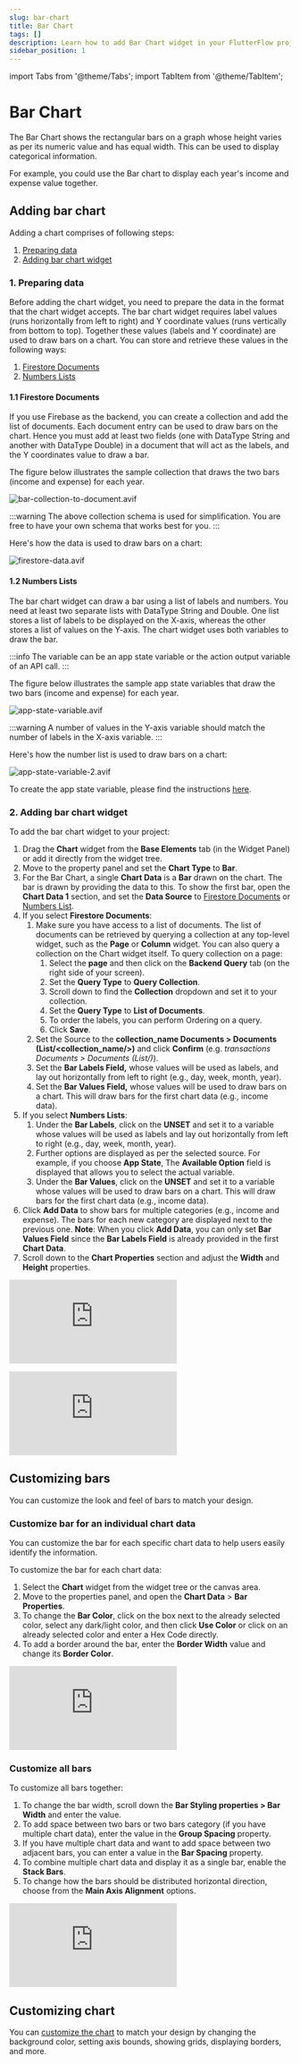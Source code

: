 ```yaml
---
slug: bar-chart
title: Bar Chart
tags: []
description: Learn how to add Bar Chart widget in your FlutterFlow project.
sidebar_position: 1
---
```

import Tabs from '@theme/Tabs';
import TabItem from '@theme/TabItem';

# Bar Chart

The Bar Chart shows the rectangular bars on a graph whose height varies as per its numeric value and has equal width. This can be used to display categorical information.

For example, you could use the Bar chart to display each year's income and expense value together.


## Adding bar chart

Adding a chart comprises of following steps:

1. [Preparing data](#1-preparing-data)
2. [Adding bar chart widget](#2-adding-bar-chart-widget)

### 1. Preparing data

Before adding the chart widget, you need to prepare the data in the format that the chart widget accepts. The bar chart widget requires label values (runs horizontally from left to right) and Y coordinate values (runs vertically from bottom to top). Together these values (labels and Y coordinate) are used to draw bars on a chart. You can store and retrieve these values in the following ways:

1. [Firestore Documents](#11-firestore-documents)
2. [Numbers Lists](#12-numbers-lists)

#### 1.1 Firestore Documents

If you use Firebase as the backend, you can create a collection and add the list of documents. Each document entry can be used to draw bars on the chart. Hence you must add at least two fields (one with DataType String and another with DataType Double) in a document that will act as the labels, and the Y coordinates value to draw a bar.

The figure below illustrates the sample collection that draws the two bars (income and expense) for each year.

![bar-collection-to-document.avif](../imgs/bar-collection-to-document.avif)

:::warning
The above collection schema is used for simplification. You are free to have your own schema that works best for you.
:::

Here's how the data is used to draw bars on a chart:

![firestore-data.avif](../imgs/firestore-data.avif)


#### 1.2 Numbers Lists

The bar chart widget can draw a bar using a list of labels and numbers. You need at least two separate lists with DataType String and Double. One list stores a list of labels to be displayed on the X-axis, whereas the other stores a list of values on the Y-axis. The chart widget uses both variables to draw the bar.

:::info
The variable can be an app state variable or the action output variable of an API call.
:::

The figure below illustrates the sample app state variables that draw the two bars (income and expense) for each year.

![app-state-variable.avif](../imgs/app-state-variable.avif)

:::warning
A number of values in the Y-axis variable should match the number of labels in the X-axis variable.
:::

Here's how the number list is used to draw bars on a chart:

![app-state-variable-2.avif](../imgs/app-state-variable-2.avif)

To create the app state variable, please find the instructions [here](../../../../../resources/data-representation/app-state#create-app-state-variable).

### 2. Adding bar chart widget

To add the bar chart widget to your project:

1. Drag the **Chart** widget from the **Base Elements** tab (in the Widget Panel) or add it directly from the widget tree.
2. Move to the property panel and set the **Chart Type** to **Bar**.
3. For the Bar Chart, a single **Chart Data** is a **Bar** drawn on the chart. The bar is drawn by providing the data to this. To show the first bar, open the **Chart Data 1** section, and set the **Data Source** to [Firestore Documents](#11-firestore-documents) or [Numbers List](#12-numbers-lists).
4. If you select **Firestore Documents**:
    1. Make sure you have access to a list of documents. The list of documents can be retrieved by querying a collection at any top-level widget, such as the **Page** or **Column** widget. You can also query a collection on the Chart widget itself. To query collection on a page:
        1. Select the **page** and then click on the **Backend Query** tab (on the right side of your screen).
        2. Set the **Query Type** to **Query Collection**.
        3. Scroll down to find the **Collection** dropdown and set it to your collection.
        4. Set the **Query Type** to **List of Documents**.
        5. To order the labels, you can perform Ordering on a query.
        6. Click **Save**.
    2. Set the Source to the **collection_name Documents > Documents (List/<collection_name/>)** and click **Confirm** (e.g. *transactions Documents > Documents (List/<transactions/>)*).
    3. Set the **Bar Labels Field,** whose values will be used as labels, and lay out horizontally from left to right (e.g., day, week, month, year).
    4. Set the **Bar Values Field,** whose values will be used to draw bars on a chart. This will draw bars for the first chart data (e.g., income data).
5. If you select **Numbers Lists**:
    1. Under the **Bar Labels**, click on the **UNSET** and set it to a variable whose values will be used as labels and lay out horizontally from left to right (e.g., day, week, month, year).
    2. Further options are displayed as per the selected source. For example, if you choose **App State**, The **Available Option** field is displayed that allows you to select the actual variable.
    3. Under the **Bar Values**, click on the **UNSET** and set it to a variable whose values will be used to draw bars on a chart. This will draw bars for the first chart data (e.g., income data).
6. Click **Add Data** to show bars for multiple categories (e.g., income and expense). The bars for each new category are displayed next to the previous one. **Note**: When you click **Add Data**, you can only set **Bar Values Field** since the **Bar Labels Field** is already provided in the first **Chart Data**.
7. Scroll down to the **Chart Properties** section and adjust the **Width** and **Height** properties.

<Tabs>
<TabItem value="1" label="Using Firestore Documents" default>
<div style={{
    position: 'relative',
    paddingBottom: 'calc(56.67989417989418% + 41px)', // Keeps the aspect ratio and additional padding
    height: 0,
    width: '100%'}}>
    <iframe 
        src="https://demo.arcade.software/ak7gBaPXoaGx234gDP8J?embed&show_copy_link=true"
        title=""
        style={{
            position: 'absolute',
            top: 0,
            left: 0,
            width: '100%',
            height: '100%',
            colorScheme: 'light'
        }}
        frameborder="0"
        loading="lazy"
        webkitAllowFullScreen
        mozAllowFullScreen
        allowFullScreen
        allow="clipboard-write">
    </iframe>
</div>
<p></p>

</TabItem>
<TabItem value="2" label="Using Numbers Lists">
<div style={{
    position: 'relative',
    paddingBottom: 'calc(56.67989417989418% + 41px)', // Keeps the aspect ratio and additional padding
    height: 0,
    width: '100%'}}>
    <iframe 
        src="https://demo.arcade.software/3CmHZfPHvx762Nf1n1mA?embed&show_copy_link=true"
        title=""
        style={{
            position: 'absolute',
            top: 0,
            left: 0,
            width: '100%',
            height: '100%',
            colorScheme: 'light'
        }}
        frameborder="0"
        loading="lazy"
        webkitAllowFullScreen
        mozAllowFullScreen
        allowFullScreen
        allow="clipboard-write">
    </iframe>
</div>
<p></p>

</TabItem>
</Tabs>

## Customizing bars

You can customize the look and feel of bars to match your design.

### Customize bar for an individual chart data

You can customize the bar for each specific chart data to help users easily identify the information.

To customize the bar for each chart data:

1. Select the **Chart** widget from the widget tree or the canvas area.
2. Move to the properties panel, and open the **Chart Data** > **Bar Properties**.
3. To change the **Bar Color**, click on the box next to the already selected color, select any dark/light color, and then click **Use Color** or click on an already selected color and enter a Hex Code directly.
4. To add a border around the bar, enter the **Border Width** value and change its **Border Color**.


<div style={{
    position: 'relative',
    paddingBottom: 'calc(56.67989417989418% + 41px)', // Keeps the aspect ratio and additional padding
    height: 0,
    width: '100%'}}>
    <iframe 
        src="https://demo.arcade.software/OxpHiOBMf8FqzFVlAtkr?embed&show_copy_link=true"
        title=""
        style={{
            position: 'absolute',
            top: 0,
            left: 0,
            width: '100%',
            height: '100%',
            colorScheme: 'light'
        }}
        frameborder="0"
        loading="lazy"
        webkitAllowFullScreen
        mozAllowFullScreen
        allowFullScreen
        allow="clipboard-write">
    </iframe>
</div>
<p></p>

### Customize all bars

To customize all bars together:

1. To change the bar width, scroll down the **Bar Styling properties > Bar Width** and enter the value.
2. To add space between two bars or two bars category (if you have multiple chart data), enter the value in the **Group Spacing** property.
3. If you have multiple chart data and want to add space between two adjacent bars, you can enter a value in the **Bar Spacing** property.
4. To combine multiple chart data and display it as a single bar, enable the **Stack Bars**.
5. To change how the bars should be distributed horizontal direction, choose from the **Main Axis Alignment** options.


<div style={{
    position: 'relative',
    paddingBottom: 'calc(56.67989417989418% + 41px)', // Keeps the aspect ratio and additional padding
    height: 0,
    width: '100%'}}>
    <iframe 
        src="https://www.loom.com/embed/ce5fbcb65d054481991fa7044f6d258f?sid=9d9d9bbc-a7e4-489e-aefc-a4ad975c57ac"
        title=""
        style={{
            position: 'absolute',
            top: 0,
            left: 0,
            width: '100%',
            height: '100%',
            colorScheme: 'light'
        }}
        frameborder="0"
        loading="lazy"
        webkitAllowFullScreen
        mozAllowFullScreen
        allowFullScreen
        allow="clipboard-write">
    </iframe>
</div>
<p></p>


## Customizing chart

You can [customize the chart](chart.md#customizing-chart) to match your design by changing the background color, setting axis bounds, showing grids, displaying borders, and more.
